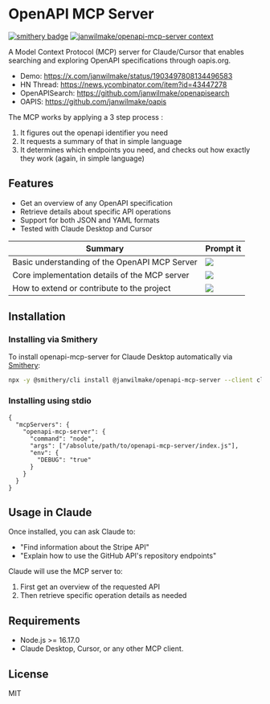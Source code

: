 # OpenAPI MCP Server

[![smithery badge](https://smithery.ai/badge/@janwilmake/openapi-mcp-server)](https://smithery.ai/server/@janwilmake/openapi-mcp-server) [![janwilmake/openapi-mcp-server context](https://badge.forgithub.com/janwilmake/openapi-mcp-server?excludePathPatterns=*.yaml)](https://uithub.com/janwilmake/openapi-mcp-server?excludePathPatterns=*.yaml)

A Model Context Protocol (MCP) server for Claude/Cursor that enables searching and exploring OpenAPI specifications through oapis.org.

- Demo: https://x.com/janwilmake/status/1903497808134496583
- HN Thread: https://news.ycombinator.com/item?id=43447278
- OpenAPISearch: https://github.com/janwilmake/openapisearch
- OAPIS: https://github.com/janwilmake/oapis

The MCP works by applying a 3 step process :

1. It figures out the openapi identifier you need
2. It requests a summary of that in simple language
3. It determines which endpoints you need, and checks out how exactly they work (again, in simple language)

## Features

- Get an overview of any OpenAPI specification
- Retrieve details about specific API operations
- Support for both JSON and YAML formats
- Tested with Claude Desktop and Cursor

| Summary                                       | Prompt it                                                                                                                                                                                                                                                                                                                                                 |
| --------------------------------------------- | --------------------------------------------------------------------------------------------------------------------------------------------------------------------------------------------------------------------------------------------------------------------------------------------------------------------------------------------------------- |
| Basic understanding of the OpenAPI MCP Server | [![](https://b.lmpify.com/overview)](https://lmpify.com?q=https%3A%2F%2Fuuithub.com%2Fjanwilmake%2Fopenapi-mcp-server%2Ftree%2Fmain%3FpathPatterns%3DREADME.md%26pathPatterns%3Dopenapi-mcp.drawio.png%0A%0ACan%20you%20explain%20what%20OpenAPI%20MCP%20Server%20does%20and%20how%20I%20can%20use%20it%20with%20Claude%20Desktop%3F)                     |
| Core implementation details of the MCP server | [![](https://b.lmpify.com/implementation)](https://lmpify.com?q=https%3A%2F%2Fuuithub.com%2Fjanwilmake%2Fopenapi-mcp-server%2Ftree%2Fmain%3FpathPatterns%3Dindex.js%26pathPatterns%3Dpackage.json%0A%0AHow%20does%20the%20OpenAPI%20MCP%20Server%20handle%20API%20requests%3F%20Can%20you%20explain%20the%20tool%20handlers%3F)                           |
| How to extend or contribute to the project    | [![](https://b.lmpify.com/extend)](https://lmpify.com?q=https%3A%2F%2Fuuithub.com%2Fjanwilmake%2Fopenapi-mcp-server%2Ftree%2Fmain%3FpathPatterns%3Dindex.js%26pathPatterns%3Dpackage.json%26pathPatterns%3DREADME.md%0A%0AI'd%20like%20to%20add%20support%20for%20a%20new%20feature%20to%20the%20OpenAPI%20MCP%20Server.%20Where%20should%20I%20start%3F) |

## Installation

### Installing via Smithery

To install openapi-mcp-server for Claude Desktop automatically via [Smithery](https://smithery.ai/server/@janwilmake/openapi-mcp-server):

```bash
npx -y @smithery/cli install @janwilmake/openapi-mcp-server --client claude
```

### Installing using stdio

```
{
  "mcpServers": {
    "openapi-mcp-server": {
      "command": "node",
      "args": ["/absolute/path/to/openapi-mcp-server/index.js"],
      "env": {
        "DEBUG": "true"
      }
    }
  }
}
```

## Usage in Claude

Once installed, you can ask Claude to:

- "Find information about the Stripe API"
- "Explain how to use the GitHub API's repository endpoints"

Claude will use the MCP server to:

1. First get an overview of the requested API
2. Then retrieve specific operation details as needed

## Requirements

- Node.js >= 16.17.0
- Claude Desktop, Cursor, or any other MCP client.

## License

MIT

